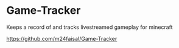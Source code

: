 # Game-Tracker
Keeps a record of and tracks livestreamed gameplay for minecraft


https://github.com/m24faisal/Game-Tracker